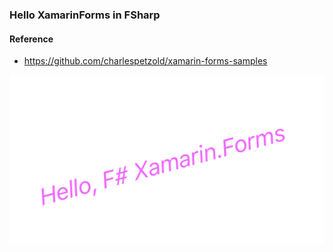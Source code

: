### Hello XamarinForms in FSharp

#### Reference

- https://github.com/charlespetzold/xamarin-forms-samples


![](screen/hello-xamarin.png)
